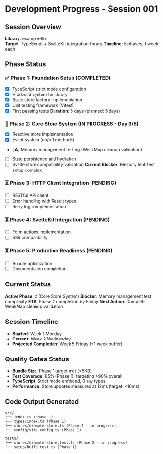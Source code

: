 # Development Progress - Session 001

## Session Overview
**Library**: example-lib  
**Target**: TypeScript + SvelteKit integration library
**Timeline**: 5 phases, 1 week each

## Phase Status

### ✅ Phase 1: Foundation Setup (COMPLETED)
- [x] TypeScript strict mode configuration
- [x] Vite build system for library
- [x] Basic store factory implementation
- [x] Unit testing framework (Vitest)
- [x] First passing tests
**Duration**: 6 days (planned: 5 days)

### 🔄 Phase 2: Core Store System (IN PROGRESS - Day 3/5)
- [x] Reactive store implementation
- [x] Event system (on/off methods)  
- [⚠️] Memory management testing (WeakMap cleanup validation)
- [ ] State persistence and hydration
- [ ] Svelte store compatibility validation
**Current Blocker**: Memory leak test setup complex

### ⏳ Phase 3: HTTP Client Integration (PENDING)
- [ ] RESTful API client
- [ ] Error handling with Result types
- [ ] Retry logic implementation

### ⏳ Phase 4: SvelteKit Integration (PENDING)
- [ ] Form actions implementation
- [ ] SSR compatibility

### ⏳ Phase 5: Production Readiness (PENDING)
- [ ] Bundle optimization
- [ ] Documentation completion

## Current Status
**Active Phase**: 2 (Core Store System)
**Blocker**: Memory management test complexity
**ETA**: Phase 2 completion by Friday
**Next Action**: Complete WeakMap cleanup validation

## Session Timeline
- **Started**: Week 1 Monday
- **Current**: Week 2 Wednesday  
- **Projected Completion**: Week 5 Friday (+1 week buffer)

## Quality Gates Status
- **Bundle Size**: Phase 1 target met (<5KB)
- **Test Coverage**: 85% (Phase 1), targeting >90% overall
- **TypeScript**: Strict mode enforced, 0 `any` types
- **Performance**: Store updates measured at 12ms (target: <16ms)

## Code Output Generated
```
src/
├── index.ts (Phase 1)
├── types/index.ts (Phase 1)
├── stores/example-store.ts (Phase 2 - in progress)
└── config/vite.config.ts (Phase 1)

tests/  
├── stores/example-store.test.ts (Phase 2 - in progress)
└── setup/build.test.ts (Phase 1)
``` 